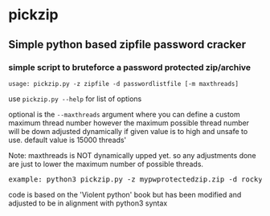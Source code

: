 <h1>pickzip</h1>
<h2>Simple python based zipfile password cracker</h2>

<h3>
simple script to bruteforce a password protected zip/archive
</h3>
<p>
<code>usage: pickzip.py -z zipfile -d passwordlistfile [-m maxthreads]</code></p>
use <code>pickzip.py --help</code> for list of options
<p>optional is the <code>--maxthreads</code> argument where you can define a custom maximum thread number
however the maximum possible thread number will be down adjusted dynamically if given value
is to high and unsafe to use. default value is 15000 threads'<p>
<p>Note: maxthreads is NOT dynamically upped yet. so any adjustments done are just to lower the maximum number of possible threads.</p>
<p><pre>
example: python3 pickzip.py -z mypwprotectedzip.zip -d rockyou.txt</pre></p>

<p>code is based on the 'Violent python' book but has been modified and adjusted to be in alignment with python3 syntax</p>

